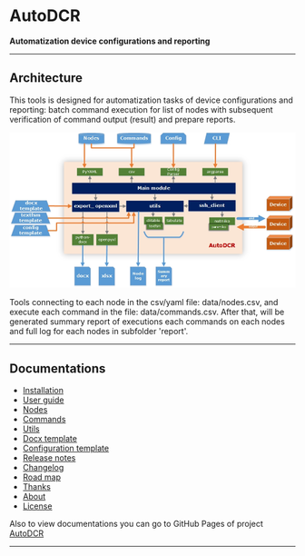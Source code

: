 # AutoDCR

**Automatization device configurations and reporting**

----

## Architecture

This tools is designed for automatization tasks of device configurations and reporting: batch command execution for list of nodes with subsequent verification of command output (result) and prepare reports.

![AutoDCR_arch](docs/AutoDCR_arch.jpg)

Tools connecting to each node in the csv/yaml file: data/nodes.csv, and execute each command in the file: data/commands.csv. After that, will be generated summary report of executions each commands on each nodes and full log for each nodes in subfolder 'report'.

----

## Documentations

- [Installation](install/install.md)
- [User guide](docs/userguide.md)
- [Nodes](docs/nodes.md)
- [Commands](docs/commands.md)
- [Utils](docs/utils.md)
- [Docx template](docs/protocol_template.md)
- [Configuration template](docs/configuration_template.md)
- [Release notes](install/release-notes.md)
- [Changelog](install/changelog.md)
- [Road map](docs/roadmap.md)
- [Thanks](docs/thanks.md)
- [About](docs/about.md)
- [License](install/license.md)

Also to view documentations you can go to GitHub Pages of project [AutoDCR](https://yesteshenko.github.io)

----
